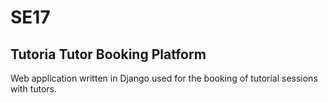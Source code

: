 # SE17

## Tutoria Tutor Booking Platform

Web application written in Django used for the booking of tutorial sessions with tutors.
